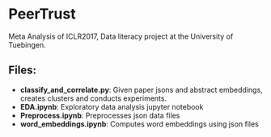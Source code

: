 # PeerTrust
 Meta Analysis of ICLR2017, Data literacy project at the University of Tuebingen.

## Files:
* **classify_and_correlate.py**: Given paper jsons and abstract embeddings, creates clusters and conducts experiments.
* **EDA.ipynb**: Exploratory data analysis jupyter notebook
* **Preprocess.ipynb**: Preprocesses json data files
* **word_embeddings.ipynb**: Computes word embeddings using json files
